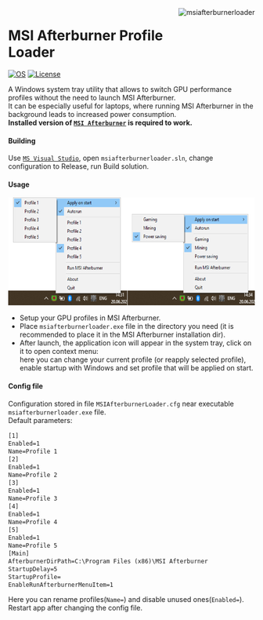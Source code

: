 <img src="https://github.com/ThatUsernameAlreadyExist/msiafterburnerloader/blob/main/resources/big.ico" alt="msiafterburnerloader" title="msiafterburnerloader" align="right" height="60" />

# MSI Afterburner Profile Loader

[![OS](https://img.shields.io/badge/OS-Windows%2010/11-blue?style=flat-square)](https://www.microsoft.com/windows)
[![License](https://img.shields.io/github/license/ThatUsernameAlreadyExist/msiafterburnerloader?style=flat-square)](https://www.gnu.org/licenses/gpl-3.0.txt)

A Windows system tray utility that allows to switch GPU performance profiles without the need to launch MSI Afterburner.  
It can be especially useful for laptops, where running MSI Afterburner in the background leads to increased power consumption.   
**Installed version of [`MSI Afterburner`](https://www.msi.com/Landing/afterburner/graphics-cards) is required to work.**    

#### Building
Use [`MS Visual Studio`](https://visualstudio.microsoft.com/ru/downloads/), open `msiafterburnerloader.sln`, change configuration to Release, run Build solution.

#### Usage
<p align="center">
<img src="https://github.com/ThatUsernameAlreadyExist/msiafterburnerloader/blob/main/screenshot.png?raw=true" alt="screenshot" title="msiafterburnerloader" height="220" />
</p>  

- Setup your GPU profiles in MSI Afterburner.  
- Place `msiafterburnerloader.exe` file in the directory you need (it is recommended to place it in the MSI Afterburner installation dir).  
- After launch, the application icon will appear in the system tray, click on it to open context menu:  
here you can change your current profile (or reapply selected profile), enable startup with Windows and set profile that will be applied on start.

#### Config file
Configuration stored in file `MSIAfterburnerLoader.cfg` near executable `msiafterburnerloader.exe` file.  
Default parameters:  
```
[1]
Enabled=1
Name=Profile 1
[2]
Enabled=1
Name=Profile 2
[3]
Enabled=1
Name=Profile 3
[4]
Enabled=1
Name=Profile 4
[5]
Enabled=1
Name=Profile 5
[Main]
AfterburnerDirPath=C:\Program Files (x86)\MSI Afterburner
StartupDelay=5
StartupProfile=
EnableRunAfterburnerMenuItem=1
```
Here you can rename profiles(`Name=`) and disable unused ones(`Enabled=`).  
Restart app after changing the config file. 
